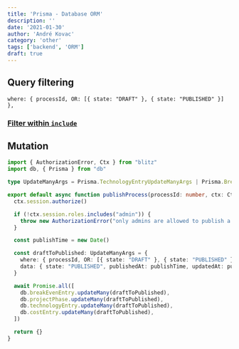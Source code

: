 ```yaml
---
title: 'Prisma - Database ORM'
description: ''
date: '2021-01-30'
author: 'André Kovac'
category: 'other'
tags: ['backend', 'ORM']
draft: true
---
```


## Query filtering

```
where: { processId, OR: [{ state: "DRAFT" }, { state: "PUBLISHED" }] },
```

### [Filter within `include`](https://www.prisma.io/docs/concepts/components/prisma-client/filtering#filter-within-include)



## Mutation

```ts
import { AuthorizationError, Ctx } from "blitz"
import db, { Prisma } from "db"

type UpdateManyArgs = Prisma.TechnologyEntryUpdateManyArgs | Prisma.BreakEvenEntryUpdateManyArgs

export default async function publishProcess(processId: number, ctx: Ctx) {
  ctx.session.authorize()

  if (!ctx.session.roles.includes("admin")) {
    throw new AuthorizationError("only admins are allowed to publish a process")
  }

  const publishTime = new Date()

  const draftToPublished: UpdateManyArgs = {
    where: { processId, OR: [{ state: "DRAFT" }, { state: "PUBLISHED" }] },
    data: { state: "PUBLISHED", publishedAt: publishTime, updatedAt: publishTime },
  }

  await Promise.all([
    db.breakEvenEntry.updateMany(draftToPublished),
    db.projectPhase.updateMany(draftToPublished),
    db.technologyEntry.updateMany(draftToPublished),
    db.costEntry.updateMany(draftToPublished),
  ])

  return {}
}
```